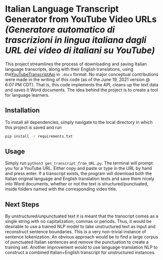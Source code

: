 # Italian Language Transcript Generator from YouTube Video URLs *(Generatore automatico di trascrizioni in lingua italiana dagli URL dei video di italiani su YouTube)*

This project streamlines the process of downloading and saving Italian language transcripts, along with their English translations, using the[YouTubeTranscriptApi](https://pypi.org/project/youtube-transcript-api/) in `.docx` format. No major conceptual contributions were made in the writing of this code (as of the June 19, 2021 version @ 6:07 PM CDT). That is, this code implements the API, cleans up the text data and saves it Word documents. The idea behind the project is to create a tool for language learners. 

## Installation

To install all dependencies, simply navigate to the local directory in which this project is saved and run

```bash
pip install -r requirements.txt
```

## Usage

Simply run `python3 gen_transcript_from_URL.py`. The terminal will prompt you for a YouTube URL. Either copy and paste or type in the URL by hand and press enter. If a transcript exists, the program will download both the Italian original language and English translation texts and save them nicely into Word documents, whether or not the text is structured/punctuated, inside folders named with the corresponding video title.

## Next Steps
By unstructured/unpunctuated text it is meant that the transcript comes as a single string with no capitalization, commas or periods. Thus, it would be desirable to use a trained NLP model to take unstructured text as input and reconstruct sentence boundaries. This is a very non-trivial instance of sentence tokenization. An obvious approach would be to find a large corpus of punctuated Italian sentences and remove the punctuation to create a training set. Another improvement would to use language-translation NLP to construct a combined Italian+English transcript for unstructured instances. 
